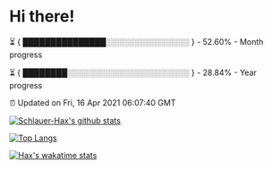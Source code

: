 # Hi there!

⏳ { ███████████████░░░░░░░░░░░░░░░ } - 52.60% - Month progress

⏳ { ████████░░░░░░░░░░░░░░░░░░░░░░ } - 28.84% - Year progress

⏰ Updated on Fri, 16 Apr 2021 06:07:40 GMT


[![Schlauer-Hax's github stats](https://github-readme-stats.vercel.app/api?username=Schlauer-Hax&show_icons=true&theme=dark&count_private=true)](https://github.com/Schlauer-Hax)


[![Top Langs](https://github-readme-stats.vercel.app/api/top-langs/?username=Schlauer-Hax&layout=compact&theme=dark)](https://github.com/Schlauer-Hax?tab=repositories)


[![Hax's wakatime stats](https://github-readme-stats.vercel.app/api/wakatime?username=Hax&theme=dark)](https://wakatime.com/@Hax)

